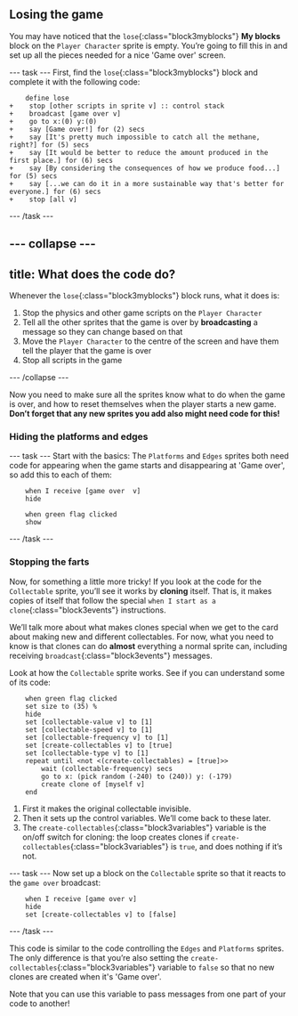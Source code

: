 ## Losing the game

You may have noticed that the `lose`{:class="block3myblocks"} **My blocks** block on the `Player Character` sprite is empty. You’re going to fill this in and set up all the pieces needed for a nice 'Game over' screen.

--- task ---
First, find the `lose`{:class="block3myblocks"} block and complete it with the following code: 

```blocks3
    define lose
+    stop [other scripts in sprite v] :: control stack
+    broadcast [game over v]
+    go to x:(0) y:(0)
+    say [Game over!] for (2) secs
+    say [It's pretty much impossible to catch all the methane, right?] for (5) secs
+    say [It would be better to reduce the amount produced in the first place.] for (6) secs
+    say [By considering the consequences of how we produce food...] for (5) secs
+    say [...we can do it in a more sustainable way that's better for everyone.] for (6) secs
+    stop [all v]
```
--- /task ---

--- collapse ---
---
title: What does the code do?
---

Whenever the `lose`{:class="block3myblocks"} block runs, what it does is: 

 1. Stop the physics and other game scripts on the `Player Character`
 2. Tell all the other sprites that the game is over by **broadcasting** a message so they can change based on that
 3. Move the `Player Character` to the centre of the screen and have them tell the player that the game is over
 4. Stop all scripts in the game

--- /collapse ---

Now you need to make sure all the sprites know what to do when the game is over, and how to reset themselves when the player starts a new game. **Don’t forget that any new sprites you add also might need code for this!**

### Hiding the platforms and edges

--- task ---
Start with the basics: The `Platforms` and `Edges` sprites both need code for appearing when the game starts and disappearing at 'Game over', so add this to each of them:

```blocks3
    when I receive [game over  v]
    hide
```

```blocks3
    when green flag clicked
    show
```
--- /task ---

### Stopping the farts

Now, for something a little more tricky! If you look at the code for the `Collectable` sprite, you’ll see it works by **cloning** itself. That is, it makes copies of itself that follow the special `when I start as a clone`{:class="block3events"} instructions. 

We’ll talk more about what makes clones special when we get to the card about making new and different collectables. For now, what you need to know is that clones can do **almost** everything a normal sprite can, including receiving `broadcast`{:class="block3events"} messages.

Look at how the `Collectable` sprite works. See if you can understand some of its code: 

```blocks3
    when green flag clicked
    set size to (35) %
    hide
    set [collectable-value v] to [1]
    set [collectable-speed v] to [1]
    set [collectable-frequency v] to [1]
    set [create-collectables v] to [true]
    set [collectable-type v] to [1]
    repeat until <not <(create-collectables) = [true]>>
        wait (collectable-frequency) secs
        go to x: (pick random (-240) to (240)) y: (-179)
        create clone of [myself v]
    end
```

 1. First it makes the original collectable invisible.
 2. Then it sets up the control variables. We’ll come back to these later.
 3. The `create-collectables`{:class="block3variables"} variable is the on/off switch for cloning: the loop creates clones if `create-collectables`{:class="block3variables"} is `true`, and does nothing if it’s not.

--- task ---
Now set up a block on the `Collectable` sprite so that it reacts to the `game over` broadcast:

```blocks3
    when I receive [game over v]
    hide
    set [create-collectables v] to [false]
```
--- /task ---

This code is similar to the code controlling the `Edges` and `Platforms` sprites. The only difference is that you’re also setting the `create-collectables`{:class="block3variables"} variable to `false` so that no new clones are created when it's 'Game over'. 
 
Note that you can use this variable to pass messages from one part of your code to another! 
